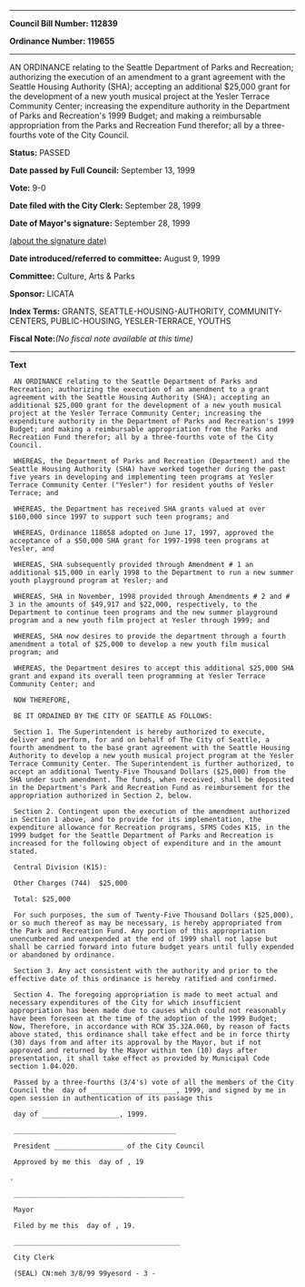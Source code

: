 

********

**Council Bill Number: 112839**
   
**Ordinance Number: 119655**
********

 AN ORDINANCE relating to the Seattle Department of Parks and Recreation; authorizing the execution of an amendment to a grant agreement with the Seattle Housing Authority (SHA); accepting an additional $25,000 grant for the development of a new youth musical project at the Yesler Terrace Community Center; increasing the expenditure authority in the Department of Parks and Recreation's 1999 Budget; and making a reimbursable appropriation from the Parks and Recreation Fund therefor; all by a three-fourths vote of the City Council.

**Status:** PASSED
   
**Date passed by Full Council:** September 13, 1999
   
**Vote:** 9-0
   
**Date filed with the City Clerk:** September 28, 1999
   
**Date of Mayor's signature:** September 28, 1999
   
[(about the signature date)](/~public/approvaldate.htm)
   
   
   
**Date introduced/referred to committee:** August 9, 1999
   
**Committee:** Culture, Arts & Parks
   
**Sponsor:** LICATA
   
   
**Index Terms:** GRANTS, SEATTLE-HOUSING-AUTHORITY, COMMUNITY-CENTERS, PUBLIC-HOUSING, YESLER-TERRACE, YOUTHS

**Fiscal Note:**_(No fiscal note available at this time)_

********

**Text**
   
```
 AN ORDINANCE relating to the Seattle Department of Parks and Recreation; authorizing the execution of an amendment to a grant agreement with the Seattle Housing Authority (SHA); accepting an additional $25,000 grant for the development of a new youth musical project at the Yesler Terrace Community Center; increasing the expenditure authority in the Department of Parks and Recreation's 1999 Budget; and making a reimbursable appropriation from the Parks and Recreation Fund therefor; all by a three-fourths vote of the City Council.

 WHEREAS, the Department of Parks and Recreation (Department) and the Seattle Housing Authority (SHA) have worked together during the past five years in developing and implementing teen programs at Yesler Terrace Community Center ("Yesler") for resident youths of Yesler Terrace; and

 WHEREAS, the Department has received SHA grants valued at over $160,000 since 1997 to support such teen programs; and

 WHEREAS, Ordinance 118658 adopted on June 17, 1997, approved the acceptance of a $50,000 SHA grant for 1997-1998 teen programs at Yesler, and

 WHEREAS, SHA subsequently provided through Amendment # 1 an additional $15,000 in early 1998 to the Department to run a new summer youth playground program at Yesler; and

 WHEREAS, SHA in November, 1998 provided through Amendments # 2 and # 3 in the amounts of $49,917 and $22,000, respectively, to the Department to continue teen programs and the new summer playground program and a new youth film project at Yesler through 1999; and

 WHEREAS, SHA now desires to provide the department through a fourth amendment a total of $25,000 to develop a new youth film musical program; and

 WHEREAS, the Department desires to accept this additional $25,000 SHA grant and expand its overall teen programming at Yesler Terrace Community Center; and

 NOW THEREFORE,

 BE IT ORDAINED BY THE CITY OF SEATTLE AS FOLLOWS:

 Section 1. The Superintendent is hereby authorized to execute, deliver and perform, for and on behalf of The City of Seattle, a fourth amendment to the base grant agreement with the Seattle Housing Authority to develop a new youth musical project program at the Yesler Terrace Community Center. The Superintendent is further authorized, to accept an additional Twenty-Five Thousand Dollars ($25,000) from the SHA under such amendment. The funds, when received, shall be deposited in the Department's Park and Recreation Fund as reimbursement for the appropriation authorized in Section 2, below.

 Section 2. Contingent upon the execution of the amendment authorized in Section 1 above, and to provide for its implementation, the expenditure allowance for Recreation programs, SFMS Codes K15, in the 1999 budget for the Seattle Department of Parks and Recreation is increased for the following object of expenditure and in the amount stated.

 Central Division (K15):

 Other Charges (744)  $25,000

 Total: $25,000

 For such purposes, the sum of Twenty-Five Thousand Dollars ($25,000), or so much thereof as may be necessary, is hereby appropriated from the Park and Recreation Fund. Any portion of this appropriation unencumbered and unexpended at the end of 1999 shall not lapse but shall be carried forward into future budget years until fully expended or abandoned by ordinance.

 Section 3. Any act consistent with the authority and prior to the effective date of this ordinance is hereby ratified and confirmed.

 Section 4. The foregoing appropriation is made to meet actual and necessary expenditures of the City for which insufficient appropriation has been made due to causes which could not reasonably have been foreseen at the time of the adoption of the 1999 Budget; Now, Therefore, in accordance with RCW 35.32A.060, by reason of facts above stated, this ordinance shall take effect and be in force thirty (30) days from and after its approval by the Mayor, but if not approved and returned by the Mayor within ten (10) days after presentation, it shall take effect as provided by Municipal Code section 1.04.020.

 Passed by a three-fourths (3/4's) vote of all the members of the City Council the  day of _____________________, 1999, and signed by me in open session in authentication of its passage this

 day of ___________________, 1999.

 ________________________________________

 President _________________ of the City Council

 Approved by me this  day of , 19

.

 __________________________________________

 Mayor

 Filed by me this  day of , 19.

 _________________________________________

 City Clerk

 (SEAL) CN:meh 3/8/99 99yesord - 3 -

```
